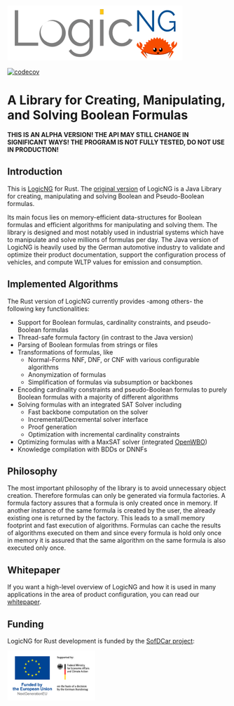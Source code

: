 <a href="https://www.logicng.org"><img src="https://github.com/booleworks/logicng-rs/blob/main/doc/logos/logicng_logo_ferris.png" alt="logo" width="400"></a>

[![codecov](https://codecov.io/gh/booleworks/logicng-rs/graph/badge.svg?token=AMGWKMH7VM)](https://codecov.io/gh/booleworks/logicng-rs)

# A Library for Creating, Manipulating, and Solving Boolean Formulas

__THIS IS AN ALPHA VERSION! THE API MAY STILL CHANGE IN SIGNIFICANT WAYS! THE
PROGRAM IS NOT FULLY TESTED, DO NOT USE IN PRODUCTION!__

## Introduction

This is [LogicNG](https://logicng.org/) for Rust. The [original
version](https://github.com/logic-ng/LogicNG) of LogicNG is a Java Library for
creating, manipulating and solving Boolean and Pseudo-Boolean formulas.

Its main focus lies on memory-efficient data-structures for Boolean formulas
and efficient algorithms for manipulating and solving them. The library is
designed and most notably used in industrial systems which have to manipulate
and solve millions of formulas per day. The Java version of LogicNG is heavily
used by the German automotive industry to validate and optimize their product
documentation, support the configuration process of vehicles, and compute WLTP
values for emission and consumption.

## Implemented Algorithms

The Rust version of LogicNG currently provides -among others- the following key
functionalities:

- Support for Boolean formulas, cardinality constraints, and pseudo-Boolean
formulas
- Thread-safe formula factory (in contrast to the Java version)
- Parsing of Boolean formulas from strings or files
- Transformations of formulas, like
  - Normal-Forms NNF, DNF, or CNF with various configurable algorithms
  - Anonymization of formulas
  - Simplification of formulas via subsumption or backbones
- Encoding cardinality constraints and pseudo-Boolean formulas to purely
Boolean formulas with a majority of different algorithms
- Solving formulas with an integrated SAT Solver including
  - Fast backbone computation on the solver
  - Incremental/Decremental solver interface
  - Proof generation
  - Optimization with incremental cardinality constraints
- Optimizing formulas with a MaxSAT solver (integrated
[OpenWBO](https://github.com/sat-group/open-wbo))
- Knowledge compilation with BDDs or DNNFs

## Philosophy

The most important philosophy of the library is to avoid unnecessary object
creation. Therefore formulas can only be generated via formula factories. A
formula factory assures that a formula is only created once in memory. If
another instance of the same formula is created by the user, the already
existing one is returned by the factory. This leads to a small memory footprint
and fast execution of algorithms. Formulas can cache the results of algorithms
executed on them and since every formula is hold only once in memory it is
assured that the same algorithm on the same formula is also executed only once.

## Whitepaper

If you want a high-level overview of LogicNG and how it is used in many
applications in the area of product configuration, you can read our
[whitepaper](https://logicng.org/whitepaper/abstract/).

## Funding

LogicNG for Rust development is funded by the [SofDCar project](https://sofdcar.de/):

<a href="https://www.logicng.org"><img src="https://github.com/booleworks/logicng-rs/blob/main/doc/logos/bmwk.png" alt="logo" width="200"></a>
